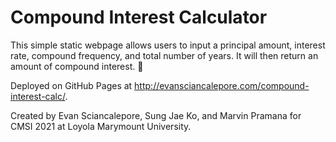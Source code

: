 # Compound Interest Calculator

This simple static webpage allows users to input a principal amount, interest rate, compound frequency, and total number of years. It will then return an amount of compound interest. 🤖

Deployed on GitHub Pages at http://evansciancalepore.com/compound-interest-calc/.

Created by Evan Sciancalepore, Sung Jae Ko, and Marvin Pramana for CMSI 2021 at Loyola Marymount University.
